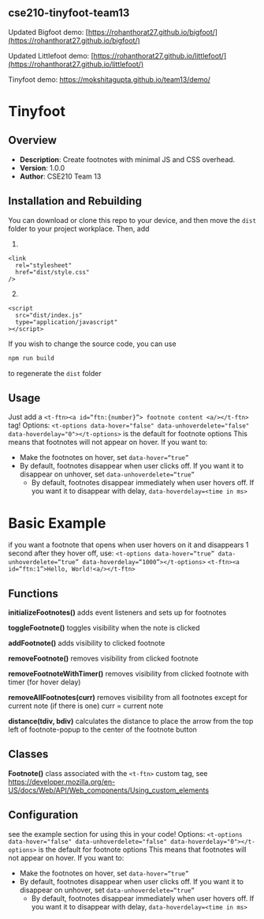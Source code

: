 ## cse210-tinyfoot-team13
Updated Bigfoot demo: [https://rohanthorat27.github.io/bigfoot/](https://rohanthorat27.github.io/bigfoot/)

Updated Littlefoot demo: [https://rohanthorat27.github.io/littlefoot/](https://rohanthorat27.github.io/littlefoot/)

Tinyfoot demo: https://mokshitagupta.github.io/team13/demo/
# Tinyfoot

## Overview
- **Description**: Create footnotes with minimal JS and CSS overhead.
- **Version**: 1.0.0
- **Author**: CSE210 Team 13

## Installation and Rebuilding
You can download or clone this repo to your device, and then move the ```dist``` folder to your project workplace. Then, add 

1. 
```
<link
  rel="stylesheet"
  href="dist/style.css"
/>
```
2.
```
<script
  src="dist/index.js"
  type="application/javascript"
></script>
```
If you wish to change the source code, you can use
```bash
npm run build
```
to regenerate the ```dist``` folder

## Usage
Just add a ```<t-ftn><a id=“ftn:{number}”> footnote content <a/></t-ftn>``` tag!
Options: 
```<t-options data-hover="false" data-unhoverdelete="false" data-hoverdelay="0"></t-options>``` is the default for footnote options
This means that footnotes will not appear on hover. If you want to:
- Make the footnotes on hover, set ```data-hover=“true”```
- By default, footnotes disappear when user clicks off. If you want it to disappear on unhover, set ```data-unhoverdelete=“true”```
    - By default, footnotes disappear immediately when user hovers off. If you want it to disappear with delay, ```data-hoverdelay=<time in ms>```
# Basic Example
if you want a footnote that opens when user hovers on it and disappears 1 second after they hover off, use:
```<t-options data-hover=“true” data-unhoverdelete=“true” data-hoverdelay=“1000”></t-options>```
```<t-ftn><a id=“ftn:1”>Hello, World!<a/></t-ftn>```

## Functions
**initializeFootnotes()**
adds event listeners and sets up for footnotes

**toggleFootnote()**
toggles visibility when the note is clicked

**addFootnote()**
adds visibility to clicked footnote

**removeFootnote()**
removes visibility from clicked footnote

**removeFootnoteWithTimer()**
removes visibility from clicked footnote with timer (for hover delay)

**removeAllFootnotes(curr)**
removes visibility from all footnotes except for current note (if there is one)
curr = current note

**distance(tdiv, bdiv)**
calculates the distance to place the arrow from the top left of footnote-popup to the center of the footnote button

## Classes

**Footnote()** 
class associated with the ```<t-ftn>``` custom tag, see https://developer.mozilla.org/en-US/docs/Web/API/Web_components/Using_custom_elements

## Configuration
see the example section for using this in your code!
Options: 
```<t-options data-hover="false" data-unhoverdelete="false" data-hoverdelay="0"></t-options>``` is the default for footnote options
This means that footnotes will not appear on hover. If you want to:
- Make the footnotes on hover, set ```data-hover=“true”```
- By default, footnotes disappear when user clicks off. If you want it to disappear on unhover, set ```data-unhoverdelete=“true”```
    - By default, footnotes disappear immediately when user hovers off. If you want it to disappear with delay, ```data-hoverdelay=<time in ms>```

